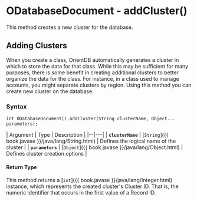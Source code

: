 
# ODatabaseDocument - addCluster()

This method creates a new cluster for the database. 

## Adding Clusters

When you create a class, OrientDB automatically generates a cluster in which to store the data for that class.  While this may be sufficient for many purposes, there is some benefit in creating additional clusters to better organize the data for the class.  For instance, in a class used to manage accounts, you might separate clusters by region.  Using this method you can create new cluster on the database.

### Syntax

```
int ODatabaseDocument().addCluster(String clusterName, Object... parameters);
```

| Argument | Type | Description |
|--|---|
| **`clusterName`** | [`String`]({{ book.javase }}/java/lang/String.html) | Defines the logical name of the cluster |
| **`parameters`** | [`Object`]({{ book.javase }}/java/lang/Object.html) | Defines cluster creation options |

#### Return Type

This method returns a [`int`]({{ book.javase }}/java/lang/Integer.html) instance, which represents the created cluster's Cluster ID.  That is, the numeric identifier that occurs in the first value of a Record ID.

